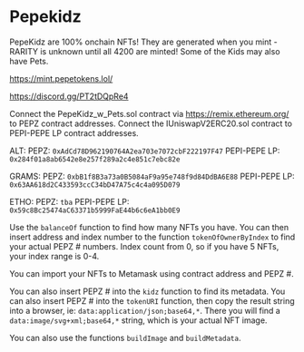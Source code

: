 # Pepekidz
PepeKidz are 100% onchain NFTs! They are generated when you mint - RARITY is unknown until all 4200 are minted! Some of the Kids may also have Pets.

https://mint.pepetokens.lol/ 

https://discord.gg/PT2tDQpRe4


Connect the PepeKidz_w_Pets.sol contract via https://remix.ethereum.org/ to PEPZ contract addresses.
Connect the IUniswapV2ERC20.sol contract to PEPI-PEPE LP contract addresses.

ALT:	  PEPZ: `0xAdCd78D962190764A2ea703e7072cbF222197F47` 	 PEPI-PEPE LP: `0x284f01a8ab6542e8e257f289a2c4e851c7ebc82e`

GRAMS:  PEPZ: `0xbB1f8B3a73a0B5084aF9a95e748f9d84DdBA6E88`  PEPI-PEPE LP: `0x63AA618d2C433593ccC34bD47A75c4c4a095D079`

ETHO:   PEPZ: `tba`  PEPI-PEPE LP: `0x59c8Bc25474aC63371b5999FaE44b6c6eA1bb0E9`

Use the `balanceOf` function to find how many NFTs you have. You can then insert address and index number to the function `tokenOfOwnerByIndex` to find your actual PEPZ # numbers. Index count from 0, so if you have 5 NFTs, your index range is 0-4.

You can import your NFTs to Metamask using contract address and PEPZ #.

You can also insert PEPZ # into the `kidz` function to find its metadata. 
You can also insert PEPZ # into the `tokenURI` function, then copy the result string into a browser, ie: `data:application/json;base64,*`. There you will find a `data:image/svg+xml;base64,*` string, which is your actual NFT image. 

You can also use the functions `buildImage` and `buildMetadata`.
